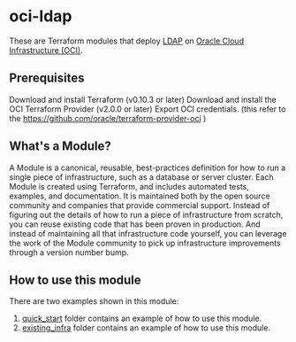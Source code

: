 # oci-ldap
These are Terraform modules that deploy [LDAP](https://en.wikipedia.org/wiki/Lightweight_Directory_Access_Protocol) on [Oracle Cloud Infrastructure (OCI)](https://cloud.oracle.com/en_US/cloud-infrastructure).

## Prerequisites
Download and install Terraform (v0.10.3 or later)
Download and install the OCI Terraform Provider (v2.0.0 or later)
Export OCI credentials. (this refer to the https://github.com/oracle/terraform-provider-oci )

## What's a Module?
A Module is a canonical, reusable, best-practices definition for how to run a single piece of infrastructure, such as a database or server cluster. Each Module is created using Terraform, and includes automated tests, examples, and documentation. It is maintained both by the open source community and companies that provide commercial support. Instead of figuring out the details of how to run a piece of infrastructure from scratch, you can reuse existing code that has been proven in production. And instead of maintaining all that infrastructure code yourself, you can leverage the work of the Module community to pick up infrastructure improvements through a version number bump.

## How to use this module
There are two examples shown in this module:
1. [quick_start](./examples/quick_start) folder contains an example of how to use this module.
2. [existing_infra](./examples/existing_infra) folder contains an example of how to use this module.
